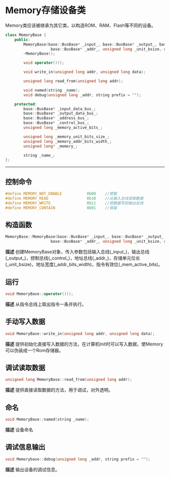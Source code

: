 # Memory存储设备类
Memory类应该被继承为其它类，以构造ROM、RAM、Flash等不同的设备。

```C++
class MemoryBase {
    public:
        MemoryBase(base::BusBase* _input_, base::BusBase* _output_, base::BusBase* _control_, 
                    base::BusBase* _addr_, unsigned long _unit_bsize, unsigned long _addr_bits_width, unsigned long _mem_active_bits);
        ~MemoryBase();

        void operator()();

        void write_in(unsigned long addr, unsigned long data);

        unsigned long read_from(unsigned long addr);

        void named(string _name);
        void debug(unsigned long _addr, string prefix = "");

    protected:
        base::BusBase* _input_data_bus_;
        base::BusBase* _output_data_bus_;
        base::BusBase* _address_bus_;
        base::BusBase* _control_bus_;
        unsigned long _memory_active_bits_;

        unsigned long _memory_unit_bits_size_;
        unsigned long _memory_addr_bits_width_;
        unsigned long* _memory_;

        string _name_;
};
```
---

## 控制命令
```C++
#define MEMORY_NOT_ENABLE           0b00    //禁能
#define MEMORY_READ                 0b10    //从输入总线读取数据
#define MEMORY_WRITE                0b11    //把数据写到输出总线
#define MEMORY_CONTAIN              0b01    //保留
```

## 构造函数
```C++
MemoryBase::MemoryBase(base::BusBase* _input_, base::BusBase* _output_, base::BusBase* _control_, 
                    base::BusBase* _addr_, unsigned long _unit_bsize, unsigned long _addr_bits_width, unsigned long _mem_active_bits);
```

**描述**
创建MemoryBase对象，传入参数包括输入总线(\_input\_)，输出总线(\_output\_)，控制总线(\_control\_)，地址总线(\_addr\_)，存储单元位长(\_unit_bsize)，地址宽度(\_addr_bits_width)，指令有效位(\_mem_active_bits)。

## 运行
```C++
void MemoryBase::operator()();
```

**描述**
从指令总线上取出指令一条并执行。

## 手动写入数据
```C++
void MemoryBase::write_in(unsigned long addr, unsigned long data);
```

**描述**
提供初始化直接写入数据的方法，在计算机Init时可以写入数据，使Memory可以伪装成一个Rom存储器。

## 调试读取数据
```C++
unsigned long MemoryBase::read_from(unsigned long addr);
```

**描述**
提供直接读取数据的方法，用于调试，对外透明。

## 命名
```C++
void MemoryBase::named(string _name);
```

**描述**
设备命名

## 调试信息输出
```C++
void Memorybase::debug(unsigned long _addr, string prefix = "");
```

**描述**
输出设备的调试信息。
